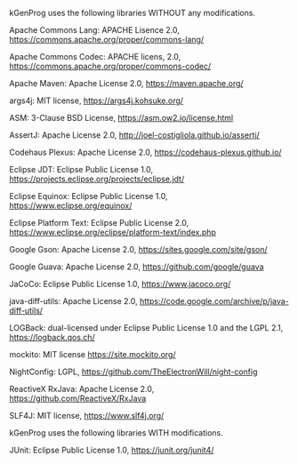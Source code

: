 kGenProg uses the following libraries WITHOUT any modifications.

Apache Commons Lang: APACHE Lisence 2.0, 
https://commons.apache.org/proper/commons-lang/

Apache Commons Codec: APACHE licens, 2.0, 
https://commons.apache.org/proper/commons-codec/

Apache Maven: Apache License 2.0,
https://maven.apache.org/

args4j: MIT license, 
https://args4j.kohsuke.org/

ASM: 3-Clause BSD License, 
https://asm.ow2.io/license.html

AssertJ: Apache License 2.0, 
http://joel-costigliola.github.io/assertj/

Codehaus Plexus: Apache License 2.0,
https://codehaus-plexus.github.io/

Eclipse JDT: Eclipse Public License 1.0, 
https://projects.eclipse.org/projects/eclipse.jdt/

Eclipse Equinox: Eclipse Public License 1.0,
https://www.eclipse.org/equinox/

Eclipse Platform Text: Eclipse Public License 2.0,
https://www.eclipse.org/eclipse/platform-text/index.php

Google Gson: Apache License 2.0,
https://sites.google.com/site/gson/

Google Guava: Apache License 2.0,
https://github.com/google/guava

JaCoCo: Eclipse Public License 1.0, 
https://www.jacoco.org/

java-diff-utils: Apache License 2.0, 
https://code.google.com/archive/p/java-diff-utils/

LOGBack: dual-licensed under Eclipse Public License 1.0 and the LGPL 2.1, 
https://logback.qos.ch/

mockito: MIT license
https://site.mockito.org/

NightConfig: LGPL,
https://github.com/TheElectronWill/night-config

ReactiveX RxJava: Apache License 2.0,
https://github.com/ReactiveX/RxJava

SLF4J: MIT license, 
https://www.slf4j.org/


kGenProg uses the following libraries WITH modifications.

JUnit: Eclipse Public License 1.0, 
https://junit.org/junit4/
